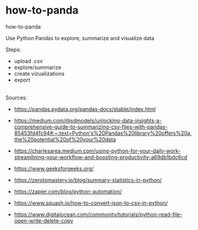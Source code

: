 # how-to-panda
how-to-panda

Use Python Pandas to explore, summarize and visualize data

Steps:
- upload .csv
- explore/summarize
- create vizualizations
- export

<br>
Sources:

- https://pandas.pydata.org/pandas-docs/stable/index.html

- https://medium.com/@sdmodels/unlocking-data-insights-a-comprehensive-guide-to-summarizing-csv-files-with-pandas-85453fd4fc94#:~:text=Python's%20Pandas%20library%20offers%20a,the%20potential%20of%20your%20data

- https://charlesarea.medium.com/using-python-for-your-daily-work-streamlining-your-workflow-and-boosting-productivity-a69db1bdc6cd

- https://www.geeksforgeeks.org/

- https://zerotomastery.io/blog/summary-statistics-in-python/

- https://zapier.com/blog/python-automation/

- https://www.squash.io/how-to-convert-json-to-csv-in-python/

- https://www.digitalocean.com/community/tutorials/python-read-file-open-write-delete-copy
